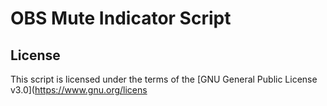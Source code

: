 # OBS Mute Indicator Script

## License
This script is licensed under the terms of the [GNU General Public License v3.0](https://www.gnu.org/licens
